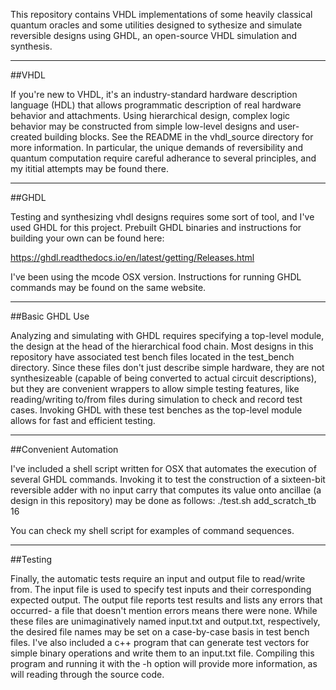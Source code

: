 This repository contains VHDL implementations of some heavily classical quantum oracles and some utilities designed to sythesize and simulate reversible designs using GHDL, an open-source VHDL simulation and synthesis.

------------------------------------------------------------------------
##VHDL

If you're new to VHDL, it's an industry-standard hardware description language (HDL) that allows programmatic description of real hardware behavior and attachments. Using hierarchical design, complex logic behavior may be constructed from simple low-level designs and user-created building blocks. See the README in the vhdl_source directory for more information. In particular, the unique demands of reversibility and quantum computation require careful adherance to several principles, and my ititial attempts may be found there.

------------------------------------------------------------------------
##GHDL

Testing and synthesizing vhdl designs requires some sort of tool, and I've used GHDL for this project. Prebuilt GHDL binaries and instructions for building your own can be found here:

https://ghdl.readthedocs.io/en/latest/getting/Releases.html

I've been using the mcode OSX version. Instructions for running GHDL commands may be found on the same website.

------------------------------------------------------------------------
##Basic GHDL Use

Analyzing and simulating with GHDL requires specifying a top-level module, the design at the head of the hierarchical food chain. Most designs in this repository have associated test bench files located in the test_bench directory. Since these files don't just describe simple hardware, they are not synthesizeable (capable of being converted to actual circuit descriptions), but they are convenient wrappers to allow simple testing features, like reading/writing to/from files during simulation to check and record test cases. Invoking GHDL with these test benches as the top-level module allows for fast and efficient testing.

------------------------------------------------------------------------
##Convenient Automation

I've included a shell script written for OSX that automates the execution of several GHDL commands. Invoking it to test the construction of a sixteen-bit reversible adder with no input carry that computes its value onto ancillae (a design in this repository) may be done as follows: ./test.sh add_scratch_tb 16

You can check my shell script for examples of command sequences.

------------------------------------------------------------------------
##Testing

Finally, the automatic tests require an input and output file to read/write from. The input file is used to specify test inputs and their corresponding expected output. The output file reports test results and lists any errors that occurred- a file that doesn't mention errors means there were none. While these files are unimaginatively named input.txt and output.txt, respectively, the desired file names may be set on a case-by-case basis in test bench files. I've also included a c++ program that can generate test vectors for simple binary operations and write them to an input.txt file. Compiling this program and running it with the -h option will provide more information, as will reading through the source code.